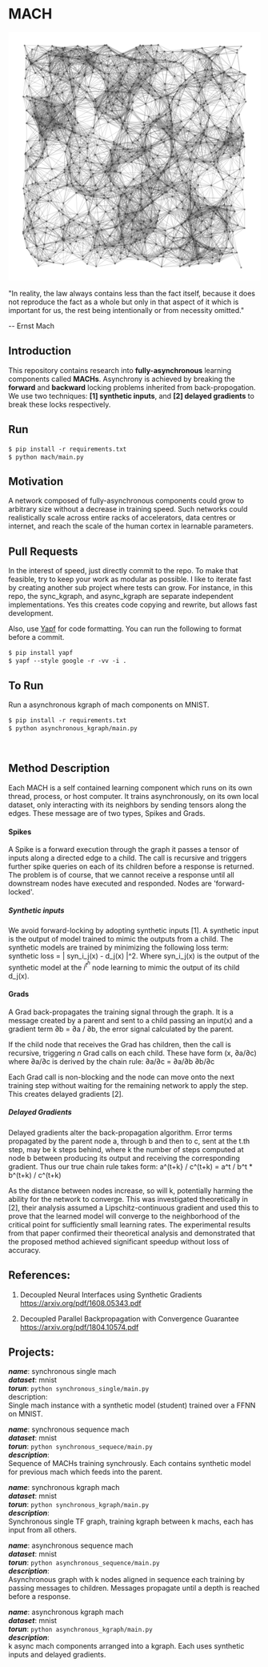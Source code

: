 # MACH

<img src="assets/mach.png" width="1000" />


"In reality, the law always contains less than the fact itself, because it does not reproduce the fact as a whole but only in that aspect of it which is important for us, the rest being intentionally or from necessity omitted."

-- Ernst Mach

## Introduction
This repository contains research into **fully-asynchronous** learning components called **MACHs**. Asynchrony is achieved by breaking the **forward** and **backward** locking problems inherited from back-propogation. We use two techniques: **[1] synthetic inputs**, and **[2] delayed gradients** to break these locks respectively. 

## Run

```
$ pip install -r requirements.txt
$ python mach/main.py
```

## Motivation

A network composed of fully-asynchronous components could grow to arbitrary size without a decrease in training speed. Such networks could realistically scale across entire racks of accelerators, data centres or internet, and reach the scale of the human cortex in learnable parameters.

## Pull Requests

In the interest of speed, just directly commit to the repo. To make that feasible, try to keep your work as modular as possible. I like to iterate fast by creating another sub project where tests can grow. For instance, in this repo, the sync_kgraph, and async_kgraph are separate independent implementations. Yes this creates code copying and rewrite, but allows fast development.

Also, use [Yapf](https://github.com/google/yapf) for code formatting. You can run the following to format before a commit.
```
$ pip install yapf
$ yapf --style google -r -vv -i .
```

## To Run

Run a asynchronous kgraph of mach components on MNIST. <br/>
```
$ pip install -r requirements.txt
$ python asynchronous_kgraph/main.py 
``` 

<br/>

## Method Description

Each MACH is a self contained learning component which runs on its own thread, process, or host computer. It trains asynchronously, on its own local dataset, only interacting with its neighbors by sending tensors along the edges. These message are of two types, Spikes and Grads.

#### Spikes
A Spike is a forward execution through the graph it passes a tensor of inputs along a directed edge to a child. The call is recursive and triggers further spike queries on each of its children before a response is returned. The problem is of course, that we cannot receive a response until all downstream nodes have executed and responded. Nodes are 'forward-locked'.

##### Synthetic inputs

We avoid forward-locking by adopting synthetic inputs [1]. A synthetic input is the output of model trained to mimic the outputs from a child. The synthetic models are trained by minimizing the following loss term: synthetic loss = | syn_i_j(x) - d_j(x) |^2. Where syn_i_j(x) is the output of the synthetic model at the $i^t^h$ node learning to mimic the output of its child d_j(x).

#### Grads

A Grad back-propagates the training signal through the graph. It is a message created by a parent and sent to a child passing an input(x) and a gradient term ∂b = ∂a / ∂b,  the error signal calculated by the parent. 

If the child node that receives the Grad has children, then the call is recursive, triggering $n$ Grad calls on each child. These have form (x, ∂a/∂c) where ∂a/∂c is derived by the chain rule: ∂a/∂c = ∂a/∂b ∂b/∂c

Each Grad call is non-blocking and the node can move onto the next training step without waiting for the remaining network to apply the step. This creates delayed gradients [2].

##### Delayed Gradients

Delayed gradients alter the back-propagation algorithm. Error terms propagated by the parent node a, through b and then to c, sent at the t.th step, may be k steps behind, where k the number of steps computed at node b between producing its output and receiving the corresponding gradient. Thus our true chain rule takes form: a^(t+k} / c^(t+k) = a^t / b^t * b^(t+k) / c^(t+k)

As the distance between nodes increase, so will k, potentially harming the ability for the network to converge. This was investigated theoretically in [2], their analysis assumed a Lipschitz-continuous gradient and used this to prove that the learned model will converge to the neighborhood of the critical point for sufficiently small learning rates. The experimental results from that paper confirmed their theoretical analysis and demonstrated that the proposed method achieved significant speedup without loss of accuracy.


## References:

1. Decoupled Neural Interfaces using Synthetic Gradients <br/>
https://arxiv.org/pdf/1608.05343.pdf

1. Decoupled Parallel Backpropagation with Convergence Guarantee <br/>
https://arxiv.org/pdf/1804.10574.pdf

## Projects:

***name***: synchronous single mach  <br/>
***dataset***: mnist <br/>
***torun***: ```python synchronous_single/main.py``` <br/>
description:   <br/>
    Single mach instance with a synthetic model (student) trained over a FFNN on MNIST.<br/>

***name***: synchronous sequence mach<br/>
***dataset***: mnist<br/>
***torun***: ```python synchronous_sequece/main.py```<br/>
***description***:<br/>
  Sequence of MACHs training synchrously. Each contains synthetic model for previous mach which feeds into the parent.<br/>

***name***: synchronous kgraph mach<br/>
***dataset***: mnist<br/>
***torun***: ```python synchronous_kgraph/main.py```<br/>
***description***:<br/>
  Synchronous single TF graph, training kgraph between k machs, each has input from all others.<br/>

***name***: asynchronous sequence mach<br/>
***dataset***: mnist<br/>
***torun***: ```python asynchronous_sequence/main.py```<br/>
***description***:  <br/>
  Asynchronous graph with k nodes aligned in sequence each training by passing messages to children. Messages propagate until a depth is reached before
  a response.<br/>

***name***: asynchronous kgraph mach<br/>
***dataset***: mnist<br/>
***torun***: ```python asynchronous_kgraph/main.py ```<br/>
***description***:  <br/>
  k async mach components arranged into a kgraph. Each uses synthetic inputs and delayed gradients.<br/>
